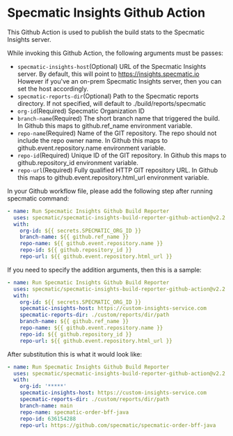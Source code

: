 # Specmatic Insights Github Action
This Github Action is used to publish the build stats to the Specmatic Insights server.

While invoking this Github Action, the following arguments must be passes:

- `specmatic-insights-host`(Optional) URL of the Specmatic Insights server. By default, this will point to https://insights.specmatic.io However if you've an on-prem Specmatic Insights server, then you can set the host accordingly.
- `specmatic-reports-dir`(Optional) Path to the Specmatic reports directory. If not specified, will default to ./build/reports/specmatic
- `org-id`(Required) Specmatic Organization ID
- `branch-name`(Required) The short branch name that triggered the build. In Github this maps to github.ref_name environment variable.
- `repo-name`(Required) Name of the GIT repository. The repo should not include the repo owner name. In Github this maps to github.event.repository.name environment variable.
- `repo-id`(Required) Unique ID of the GIT repository. In Github this maps to github.repository_id environment variable.
- `repo-url`(Required) Fully qualified HTTP GIT repository URL. In Github this maps to github.event.repository.html_url environment variable.

In your Github workflow file, please add the following step after running specmatic command:

```yaml
- name: Run Specmatic Insights Github Build Reporter
  uses: specmatic/specmatic-insights-build-reporter-github-action@v2.2.0
  with:
    org-id: ${{ secrets.SPECMATIC_ORG_ID }}
    branch-name: ${{ github.ref_name }}
    repo-name: ${{ github.event.repository.name }}
    repo-id: ${{ github.repository_id }}
    repo-url: ${{ github.event.repository.html_url }}
```

If you need to specify the addition arguments, then this is a sample:

```yaml
- name: Run Specmatic Insights Github Build Reporter
  uses: specmatic/specmatic-insights-build-reporter-github-action@v2.2.0
  with:
    org-id: ${{ secrets.SPECMATIC_ORG_ID }}
    specmatic-insights-host: https://custom-insights-service.com
    specmatic-reports-dir: ./custom/reports/dir/path
    branch-name: ${{ github.ref_name }}
    repo-name: ${{ github.event.repository.name }}
    repo-id: ${{ github.repository_id }}
    repo-url: ${{ github.event.repository.html_url }}
```
After substitution this is what it would look like:

```yaml
- name: Run Specmatic Insights Github Build Reporter
  uses: specmatic/specmatic-insights-build-reporter-github-action@v2.2.0
  with:
    org-id: '*****'
    specmatic-insights-host: https://custom-insights-service.com
    specmatic-reports-dir: ./custom/reports/dir/path
    branch-name: main
    repo-name: specmatic-order-bff-java
    repo-id: 636154288
    repo-url: https://github.com/specmatic/specmatic-order-bff-java
```

